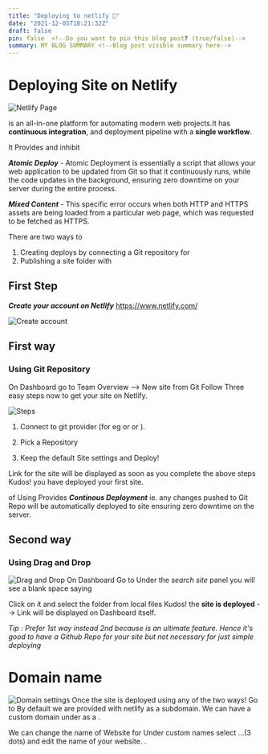 ```yaml
---
title: "Deploying to netlify 🚀"
date: "2021-12-05T18:21:32Z"
draft: false
pin: false  <!--Do you want to pin this blog post? (true/false)-->
summary: MY BLOG SUMMARY <!--Blog post visible summary here-->
--- 
```

<!--Blog content here-->
# Deploying Site on Netlify

![Netlify Page](https://miro.medium.com/max/560/1*WMA_NYFfvZIpx_uvQxQQEA.jpeg)

 is an all-in-one platform for automating modern web projects.It has **continuous integration**, and deployment pipeline with a **single workflow**.

It Provides  and inhibit 

**_Atomic Deploy_** - Atomic Deployment is essentially a script that allows your web application to be updated from Git so that it continuously runs, while the code updates in the background, ensuring zero downtime on your server during the entire process.

**_Mixed Content_** - This specific error occurs when both HTTP and HTTPS assets are being loaded from a particular web page, which was requested to be fetched as HTTPS.

There are two ways to 

1. Creating deploys by connecting a Git repository for 
2. Publishing a site folder with 

## First Step

**_Create your account on Netlify_**
https://www.netlify.com/

![Create account](https://static-assets.codecademy.com/Courses/Deploy-with-Heroku-and-Netlify/netlify_email_signup2.jpeg)

## First way

### Using Git Repository

On Dashboard go to Team Overview --> New site from Git
Follow Three easy steps now to get your site on Netlify.

![Steps](https://cdn.netlify.com/0a36819500c2254f84301d10e6ecbd1e0f20f143/c7374/img/blog/create-new-site.png)

1. Connect to git provider (for eg  or  or  ).
   
2. Pick a Repository
3. Keep the default Site settings and Deploy!

Link for the site will be displayed as soon as you complete the above steps
Kudos! you have deployed your first site.

 of Using 
Provides **_Continous Deployment_** ie. any changes pushed to Git Repo will be automatically deployed to site ensuring zero downtime on the server.

## Second way

### Using Drag and Drop

![Drag and Drop](https://miro.medium.com/max/1838/1*54JxNQqYGbMh2fY-QVedJg.png)
On Dashboard
Go to 
Under the _search site_ panel you will see a blank space saying


Click on it and select the folder from local files
Kudos! the **site is deployed** --> Link will be displayed on Dashboard itself.

_Tip : Prefer 1st way instead 2nd because  is an ultimate feature. Hence it's good to have a Github Repo for your site but not necessary for just simple deploying_

# Domain name

![Domain settings](https://cdn.netlify.com/7e78f0f9764d7ddec2dc53babcc40707b55ab5a1/c1b2f/img/blog/domains-settings@2x.png)
Once the site is deployed using any of the two ways!
Go to 
By default we are provided with netlify as a subdomain.
We can have a custom domain under as a .

We can change the name of Website for 
Under custom names select ...(3 dots) and edit the name of your website. .
